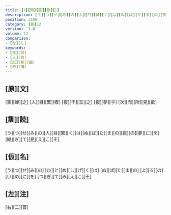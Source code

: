 ```yaml
---
title: [（][問][答][歌][）]
description: [う][つ][せ][み][の][人][目][繁][く][は][ぬ][ば][た][ま][の][夜][の][夢][に][を][継][ぎ][て][見][え][こ][そ]
position: 3108
category: [巻]12
version: '1.0'
volume: 12
comparison:
- [な][し]
keywords:
- [枕][詞]
- [人][目]
- [尫][柜][蹋]
- [恋][情]
---
```


## [原][文]

[空][蝉][之] [人][目][繁][者] [夜][干][玉][之] [夜][夢][乎] [次][而][所][見][欲]

## [訓][読]

[う][つ][せ][み][の][人][目][繁][く][は][ぬ][ば][た][ま][の][夜][の][夢][に][を][継][ぎ][て][見][え][こ][そ]

## [仮][名]

[う][つ][せ][み][の] [ひ][と][め][し][げ][く][は] [ぬ][ば][た][ま][の] [よ][る][の][い][め][に][を] [つ][ぎ][て][み][え][こ][そ]

## [左][注]

[右][二][首]
